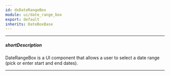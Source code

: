 ```yaml
---
id: dxDateRangeBox
module: ui/date_range_box
export: default
inherits: DateBoxBase
---
```

---
##### shortDescription
DateRangeBox is a UI component that allows a user to select a date range (pick or enter start and end dates).

---

